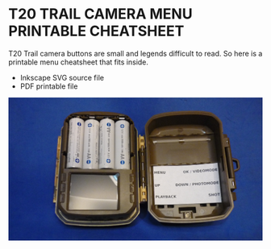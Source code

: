 # T20 TRAIL CAMERA MENU PRINTABLE CHEATSHEET

T20 Trail camera buttons are small and legends difficult to read. So here is a printable menu cheatsheet that fits inside.

* Inkscape SVG source file
* PDF printable file

![image](picture.jpg)

